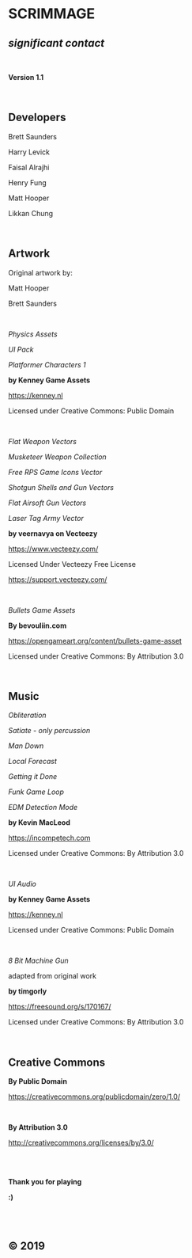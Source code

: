 # SCRIMMAGE

## *significant contact*

<br>

**Version 1.1**

<br>

## Developers

Brett Saunders

Harry Levick

Faisal Alrajhi

Henry Fung 

Matt Hooper

Likkan Chung

<br>

## Artwork

Original artwork by:

Matt Hooper

Brett Saunders

<br>

*Physics Assets*

*UI Pack*

*Platformer Characters 1*

**by Kenney Game Assets**

https://kenney.nl

Licensed under Creative Commons: Public Domain

<br>

*Flat Weapon Vectors*

*Musketeer Weapon Collection*

*Free RPS Game Icons Vector*

*Shotgun Shells and Gun Vectors*

*Flat Airsoft Gun Vectors*

*Laser Tag Army Vector*

**by veernavya on Vecteezy**

https://www.vecteezy.com/

Licensed Under Vecteezy Free License

https://support.vecteezy.com/

<br>

*Bullets Game Assets*

**By bevouliin.com**

https://opengameart.org/content/bullets-game-asset

Licensed under Creative Commons: By Attribution 3.0

<br>

## Music

*Obliteration*

*Satiate - only percussion*

*Man Down*

*Local Forecast*

*Getting it Done*

*Funk Game Loop*

*EDM Detection Mode*

**by Kevin MacLeod**

https://incompetech.com

Licensed under Creative Commons: By Attribution 3.0

<br>

*UI Audio*

**by Kenney Game Assets**

https://kenney.nl

Licensed under Creative Commons: Public Domain

<br>

*8 Bit Machine Gun*

adapted from original work

**by timgorly**

https://freesound.org/s/170167/

Licensed under Creative Commons: By Attribution 3.0

<br>

## Creative Commons

**By Public Domain**

https://creativecommons.org/publicdomain/zero/1.0/

<br>

**By Attribution 3.0**

http://creativecommons.org/licenses/by/3.0/

<br>

<br>

**Thank you for playing**

**:)**

<br>

<br>

## © 2019
